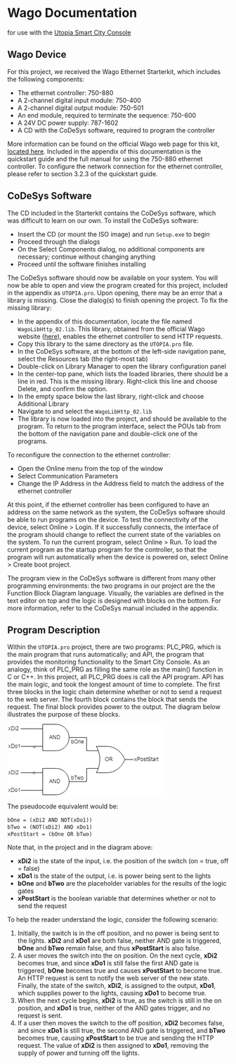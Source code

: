 # Wago Documentation
for use with the [Utopia Smart City Console](https://github.com/byutopia/Capstone)

## Wago Device

For this project, we received the Wago Ethernet Starterkit, which includes the following components:

 - The ethernet controller: 750-880
 - A 2-channel digital input module: 750-400
 - A 2-channel digital output module: 750-501
 - An end module, required to terminate the sequence: 750-600
 - A 24V DC power supply: 787-1602
 - A CD with the CoDeSys software, required to program the controller
 
More information can be found on the official Wago web page for this kit, [located here](https://www.wago.com/global/plcs-controllers/starterkit/p/8003-001_K999-9999_000-1700). Included in the appendix of this documentation is the quickstart guide and the full manual for using the 750-880 ethernet controller.
To configure the network connection for the ethernet controller, please refer to section 3.2.3 of the quickstart guide.

## CoDeSys Software

The CD included in the Starterkit contains the CoDeSys software, which was difficult to learn on our own. To install the CoDeSys software:

 - Insert the CD (or mount the ISO image) and run `Setup.exe` to begin
 - Proceed through the dialogs
 - On the Select Components dialog, no additional components are necessary; continue without changing anything
 - Proceed until the software finishes installing
 
The CoDeSys software should now be available on your system. You will now be able to open and view the program created for this project, included in the appendix as `UTOPIA.pro`. Upon opening, there may be an error that a library is missing. Close the dialog(s) to finish opening the project.
To fix the missing library:

 - In the appendix of this documentation, locate the file named `WagoLibHttp_02.lib`. This library, obtained from the official Wago website ([here](http://www.wago.us/support/download-wizard/overview/index-2.jsp?q=WagoLibHttp_02#appnotedetails9166769170854579093)), enables the ethernet controller to send HTTP requests.
 - Copy this library to the same directory as the `UTOPIA.pro` file.
 - In the CoDeSys software, at the bottom of the left-side navigation pane, select the Resources tab (the right-most tab)
 - Double-click on Library Manager to open the library configuration panel
 - In the center-top pane, which lists the loaded libraries, there should be a line in red. This is the missing library. Right-click this line and choose Delete, and confirm the option.
 - In the empty space below the last library, right-click and choose Additional Library
 - Navigate to and select the `WagoLibHttp_02.lib`
 - The library is now loaded into the project, and should be available to the program. To return to the program interface, select the POUs tab from the bottom of the navigation pane and double-click one of the programs.
 
To reconfigure the connection to the ethernet controller:

 - Open the Online menu from the top of the window
 - Select Communication Parameters
 - Change the IP Address in the Address field to match the address of the ethernet controller
 
At this point, if the ethernet controller has been configured to have an address on the same network as the system, the CoDeSys software should be able to run programs on the device. To test the connectivity of the device, select Online > Login. If it successfully connects, the interface of the program should change to reflect the current state of the variables on the system. To run the current program, select Online > Run. To load the current program as the startup program for the controller, so that the program will run automatically when the device is powered on, select Online > Create boot project.

The program view in the CoDeSys software is different from many other programming environments: the two programs in our project are the the Function Block Diagram language. Visually, the variables are defined in the text editor on top and the logic is designed with blocks on the bottom. For more information, refer to the CoDeSys manual included in the appendix.

## Program Description

Within the `UTOPIA.pro` project, there are two programs: PLC_PRG, which is the main program that runs automatically; and API, the program that provides the monitoring functionality to the Smart City Console. As an analogy, think of PLC_PRG as filling the same role as the main() function in C or C++. In this project, all PLC_PRG does is call the API program. API has the main logic, and took the longest amount of time to complete.
The first three blocks in the logic chain determine whether or not to send a request to the web server. The fourth block contains the block that sends the request. The final block provides power to the output. The diagram below illustrates the purpose of these blocks.

![logic diagram](https://raw.githubusercontent.com/byutopia/wago-docs/master/API%20logic.png)

The pseudocode equivalent would be:
```
bOne = (xDi2 AND NOT(xDo1))
bTwo = (NOT(xDi2) AND xDo1)
xPostStart = (bOne OR bTwo)
```

Note that, in the project and in the diagram above:

 - **xDi2** is the state of the input, i.e. the position of the switch (on = true, off = false)
 - **xDo1** is the state of the output, i.e. is power being sent to the lights
 - **bOne** and **bTwo** are the placeholder variables for the results of the logic gates
 - **xPostStart** is the boolean variable that determines whether or not to send the request
 
To help the reader understand the logic, consider the following scenario:

1. Initially, the switch is in the off position, and no power is being sent to the lights. **xDi2** and **xDo1** are both false, neither AND gate is triggered, **bOne** and **bTwo** remain false, and thus **xPostStart** is also false. 
2. A user moves the switch into the on position. On the next cycle, **xDi2** becomes true, and since **xDo1** is still false the first AND gate is triggered, **bOne** becomes true and causes **xPostStart** to become true. An HTTP request is sent to notify the web server of the new state. Finally, the state of the switch, **xDi2**, is assigned to the output, **xDo1**, which supplies power to the lights, causing **xDo1** to become true. 
3. When the next cycle begins, **xDi2** is true, as the switch is still in the on position, and **xDo1** is true, neither of the AND gates trigger, and no request is sent. 
4. If a user then moves the switch to the off position, **xDi2** becomes false, and since **xDo1** is still true, the second AND gate is triggered, and **bTwo** becomes true, causing **xPostStart** to be true and sending the HTTP request. The value of **xDi2** is then assigned to **xDo1**, removing the supply of power and turning off the lights.
